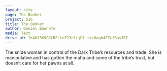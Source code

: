 ```yaml
---
layout: cite
page: The Banker
project: S16
title: The Banker
author: Denzel Buenafe
media: Text
drive_id: 1K4H1369GSCRFLteF23n1rjDf_tke8aqb4F7cfBas3RI
---
```

The snide woman in control of the Dark Tribe’s resources and trade. She is manipulative and has gotten the mafia and some of the tribe’s trust, but doesn’t care for her pawns at all.
